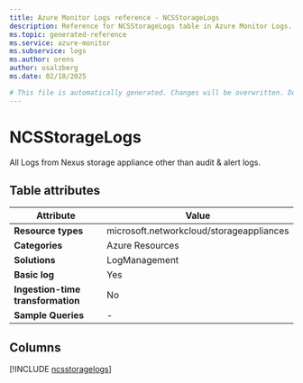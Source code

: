 ```yaml
---
title: Azure Monitor Logs reference - NCSStorageLogs
description: Reference for NCSStorageLogs table in Azure Monitor Logs.
ms.topic: generated-reference
ms.service: azure-monitor
ms.subservice: logs
ms.author: orens
author: osalzberg
ms.date: 02/18/2025

# This file is automatically generated. Changes will be overwritten. Do not change this file directly.
---
```


# NCSStorageLogs

All Logs from Nexus storage appliance other than audit & alert logs.


## Table attributes

|Attribute|Value|
|---|---|
|**Resource types**|microsoft.networkcloud/storageappliances|
|**Categories**|Azure Resources|
|**Solutions**| LogManagement|
|**Basic log**|Yes|
|**Ingestion-time transformation**|No|
|**Sample Queries**|-|



## Columns
  
[!INCLUDE [ncsstoragelogs](~/reusable-content/ce-skilling/azure/includes/azure-monitor/reference/tables/ncsstoragelogs-include.md)]

